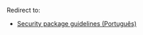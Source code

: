 Redirect to:

*   [Security package guidelines (Português)](/index.php/Security_package_guidelines_(Portugu%C3%AAs) "Security package guidelines (Português)")